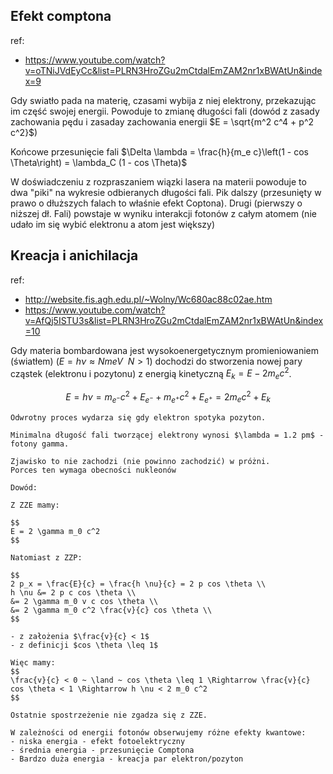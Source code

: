 ## Efekt comptona

ref:
- https://www.youtube.com/watch?v=oTNiJVdEyCc&list=PLRN3HroZGu2mCtdalEmZAM2nr1xBWAtUn&index=9

Gdy swiatło pada na materię, czasami wybija z niej elektrony,
przekazując im część swojej energii. Powoduje to zmianę długości fali
(dowód z zasady zachowania pędu i zasaday zachowania energii $E = \sqrt{m^2 c^4 + p^2 c^2}$)

Końcowe przesunięcie fali $\Delta \lambda = \frac{h}{m_e c}\left(1 - cos \Theta\right) = \lambda_C (1 - cos \Theta)$

W doświadczeniu z rozpraszaniem wiązki lasera na materii powoduje to dwa "piki" na wykresie odbieranych długości fali.
Pik dalszy (przesunięty w prawo o dłuższych falach to właśnie efekt Coptona). Drugi (pierwszy o niższej dł. Fali)
powstaje w wyniku interakcji fotonów z całym atomem (nie udało im się wybić elektronu a atom jest większy)

## Kreacja i anichilacja
ref:
- http://website.fis.agh.edu.pl/~Wolny/Wc680ac88c02ae.htm
- https://www.youtube.com/watch?v=AfQj5ISTU3s&list=PLRN3HroZGu2mCtdalEmZAM2nr1xBWAtUn&index=10

Gdy materia bombardowana jest wysokoenergetycznym promieniowaniem (światłem) ($E = h \nu \approx N meV ~ ~ N > 1$) dochodzi do stworzenia
nowej pary cząstek (elektronu i pozytonu) z energią kinetyczną $E_k = E - 2 m_e c^2$.

$$
E = h \nu = m_{e^-} c^2 + E_{e^-} + m_{e^+} c^2 + E_{e^+} = 2 m_e c^2 + E_k
$$

```{note}
Odwrotny proces wydarza się gdy elektron spotyka pozyton.
```

```{tip}
Minimalna długość fali tworzącej elektrony wynosi $\lambda = 1.2 pm$ - fotony gamma.
```

```{important}
Zjawisko to nie zachodzi (nie powinno zachodzić) w próżni.
Porces ten wymaga obecności nukleonów

Dowód:

Z ZZE mamy:

$$
E = 2 \gamma m_0 c^2 
$$

Natomiast z ZZP:

$$
2 p_x = \frac{E}{c} = \frac{h \nu}{c} = 2 p cos \theta \\
h \nu &= 2 p c cos \theta \\
&= 2 \gamma m_0 v c cos \theta \\
&= 2 \gamma m_0 c^2 \frac{v}{c} cos \theta \\
$$

- z założenia $\frac{v}{c} < 1$
- z definicji $cos \theta \leq 1$

Więc mamy:
$$
\frac{v}{c} < 0 ~ \land ~ cos \theta \leq 1 \Rightarrow \frac{v}{c} cos \theta < 1 \Rightarrow h \nu < 2 m_0 c^2
$$

Ostatnie spostrzeżenie nie zgadza się z ZZE.
```

```{admonition} Cciekawostka
W zależności od energii fotonów obserwujemy różne efekty kwantowe:
- niska energia - efekt fotoelektryczny
- średnia energia - przesunięcie Comptona
- Bardzo duża energia - kreacja par elektron/pozyton
```
